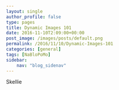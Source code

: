 ```yaml
---
layout: single
author_profile: false
type: pages
title: Dynamic Images 101
date: 2016-11-10T2:09:00+00:00
post_image: /images/posts/default.png
permalink: /2016/11/10/Dynamic-Images-101
categories: [general]
tags: [NaBloPoMo]
sidebar:
    nav: "blog_sidenav"
---
```

Skellie
